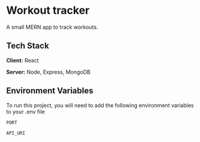 
# Workout tracker

A small MERN app to track workouts.



## Tech Stack

**Client:** React

**Server:** Node, Express, MongoDB

## Environment Variables

To run this project, you will need to add the following environment variables to your .env file

`PORT`

`API_URI`

